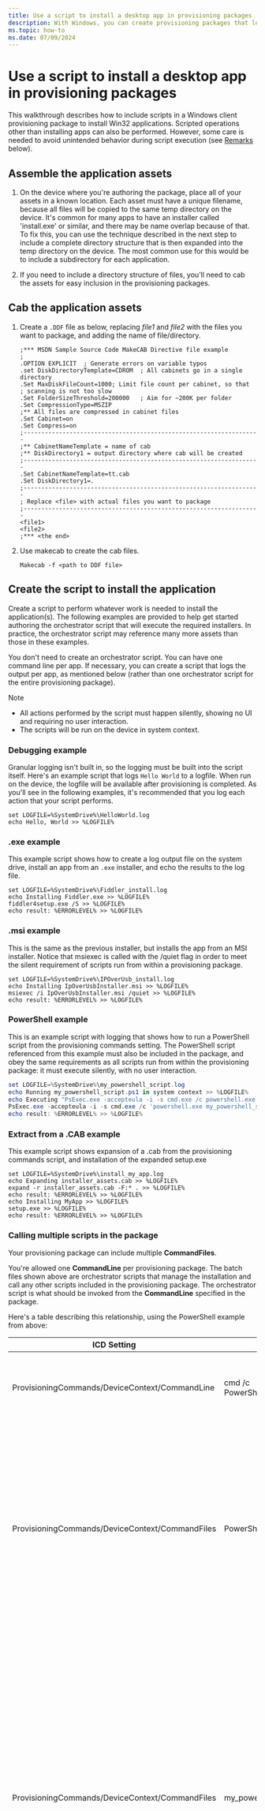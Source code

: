 ```yaml
---
title: Use a script to install a desktop app in provisioning packages
description: With Windows, you can create provisioning packages that let you quickly and efficiently configure a device without having to install a new image.
ms.topic: how-to
ms.date: 07/09/2024
---
```


# Use a script to install a desktop app in provisioning packages

This walkthrough describes how to include scripts in a Windows client provisioning package to install Win32 applications. Scripted operations other than installing apps can also be performed. However, some care is needed to avoid unintended behavior during script execution (see [Remarks](#remarks) below).

## Assemble the application assets

1. On the device where you're authoring the package, place all of your assets in a known location. Each asset must have a unique filename, because all files will be copied to the same temp directory on the device. It's common for many apps to have an installer called 'install.exe' or similar, and there may be name overlap because of that. To fix this, you can use the technique described in the next step to include a complete directory structure that is then expanded into the temp directory on the device. The most common use for this would be to include a subdirectory for each application.

1. If you need to include a directory structure of files, you'll need to cab the assets for easy inclusion in the provisioning packages.

## Cab the application assets

1. Create a `.DDF` file as below, replacing *file1* and *file2* with the files you want to package, and adding the name of file/directory.

    ```ddf
    ;*** MSDN Sample Source Code MakeCAB Directive file example
    ;
    .OPTION EXPLICIT  ; Generate errors on variable typos
    .set DiskDirectoryTemplate=CDROM  ; All cabinets go in a single directory
    .Set MaxDiskFileCount=1000; Limit file count per cabinet, so that
    ; scanning is not too slow
    .Set FolderSizeThreshold=200000   ; Aim for ~200K per folder
    .Set CompressionType=MSZIP
    ;** All files are compressed in cabinet files
    .Set Cabinet=on
    .Set Compress=on
    ;-------------------------------------------------------------------
    ;** CabinetNameTemplate = name of cab
    ;** DiskDirectory1 = output directory where cab will be created
    ;-------------------------------------------------------------------
    .Set CabinetNameTemplate=tt.cab
    .Set DiskDirectory1=.
    ;-------------------------------------------------------------------
    ; Replace <file> with actual files you want to package
    ;-------------------------------------------------------------------
    <file1>
    <file2>
    ;*** <the end>
    ```

1. Use makecab to create the cab files.

    ```makecab
    Makecab -f <path to DDF file>
    ```

## Create the script to install the application

Create a script to perform whatever work is needed to install the application(s). The following examples are provided to help get started authoring the orchestrator script that will execute the required installers. In practice, the orchestrator script may reference many more assets than those in these examples.

You don't need to create an orchestrator script. You can have one command line per app. If necessary, you can create a script that logs the output per app, as mentioned below (rather than one orchestrator script for the entire provisioning package).

> [!NOTE]
>
> - All actions performed by the script must happen silently, showing no UI and requiring no user interaction.
> - The scripts will be run on the device in system context.

### Debugging example

Granular logging isn't built in, so the logging must be built into the script itself. Here's an example script that logs `Hello World` to a logfile. When run on the device, the logfile will be available after provisioning is completed. As you'll see in the following examples, it's recommended that you log each action that your script performs.

```log
set LOGFILE=%SystemDrive%\HelloWorld.log
echo Hello, World >> %LOGFILE%
```

### .exe example

This example script shows how to create a log output file on the system drive, install an app from an `.exe` installer, and echo the results to the log file.

```exe
set LOGFILE=%SystemDrive%\Fiddler_install.log
echo Installing Fiddler.exe >> %LOGFILE%
fiddler4setup.exe /S >> %LOGFILE%
echo result: %ERRORLEVEL% >> %LOGFILE%
```

### .msi example

This is the same as the previous installer, but installs the app from an MSI installer. Notice that msiexec is called with the /quiet flag in order to meet the silent requirement of scripts run from within a provisioning package.

```msi
set LOGFILE=%SystemDrive%\IPOverUsb_install.log
echo Installing IpOverUsbInstaller.msi >> %LOGFILE%
msiexec /i IpOverUsbInstaller.msi /quiet >> %LOGFILE%
echo result: %ERRORLEVEL% >> %LOGFILE%
```

### PowerShell example

This is an example script with logging that shows how to run a PowerShell script from the provisioning commands setting. The PowerShell script referenced from this example must also be included in the package, and obey the same requirements as all scripts run from within the provisioning package: it must execute silently, with no user interaction.

```powershell
set LOGFILE=%SystemDrive%\my_powershell_script.log
echo Running my_powershell_script.ps1 in system context >> %LOGFILE%
echo Executing "PsExec.exe -accepteula -i -s cmd.exe /c powershell.exe my_powershell_script.ps1" >> %LOGFILE%
PsExec.exe -accepteula -i -s cmd.exe /c 'powershell.exe my_powershell_script.ps1' >> %LOGFILE%
echo result: %ERRORLEVEL% >> %LOGFILE%
```

### Extract from a .CAB example

This example script shows expansion of a .cab from the provisioning commands script, and installation of the expanded setup.exe

```cab
set LOGFILE=%SystemDrive%\install_my_app.log
echo Expanding installer_assets.cab >> %LOGFILE%
expand -r installer_assets.cab -F:* . >> %LOGFILE%
echo result: %ERRORLEVEL% >> %LOGFILE%
echo Installing MyApp >> %LOGFILE%
setup.exe >> %LOGFILE%
echo result: %ERRORLEVEL% >> %LOGFILE%
```

### Calling multiple scripts in the package

Your provisioning package can include multiple **CommandFiles**.

You're allowed one **CommandLine** per provisioning package. The batch files shown above are orchestrator scripts that manage the installation and call any other scripts included in the provisioning package. The orchestrator script is what should be invoked from the **CommandLine** specified in the package.

Here's a table describing this relationship, using the PowerShell example from above:

|ICD Setting | Value  | Description |
| --- | --- | --- |
| ProvisioningCommands/DeviceContext/CommandLine | cmd /c PowerShell_Example.bat | The command line needed to invoke the orchestrator script. |
| ProvisioningCommands/DeviceContext/CommandFiles | PowerShell_Example.bat | The single orchestrator script referenced by the command line that handles calling into the required installers or performing any other actions such as expanding cab files. This script must do the required logging. |
| ProvisioningCommands/DeviceContext/CommandFiles | my_powershell_script.ps1 | Other assets referenced by the orchestrator script. In this example, there's only one, but there could be many assets referenced here. One common use case is using the orchestrator to call a series of install.exe or setup.exe installers to install several applications. Each of those installers must be included as an asset here. |

### Add script to provisioning package

When you have the batch file written and the referenced assets ready to include, you can add them to a provisioning package in the Windows Configuration Designer.

Using Windows Configuration Designer, specify the full details of how the script should be run in the CommandLine setting in the provisioning package. This includes flags or any other parameters that you would normally type on the command line. So for example if the package contained an app installer called install.exe and a script used to automate the install called InstallMyApp.bat, the `ProvisioningCommands/DeviceContext/CommandLine` setting should be configured to:

```bat
cmd /c InstallMyApp.bat
```

In Windows Configuration Designer, this looks like:

![Command line in Selected customizations.](images/icd-script1.png)

You also need to add the relevant assets for that command line including the orchestrator script and any other assets it references such as installers or .cab files.

In Windows Configuration Designer, that is done by adding files under the `ProvisioningCommands/DeviceContext/CommandFiles` setting.

![Command files in Selected customizations.](images/icd-script2.png)

When you're done, [build the package](provisioning-create-package.md#build-package).

### Remarks

1. No user interaction or console output is supported via ProvisioningCommands. All work needs to be silent. If your script attempts to do any of the following it causes undefined behavior, and could put the device in an unrecoverable state if executed during setup or the Out of Box Experience:

    1. Echo to console
    1. Display anything on the screen
    1. Prompt the user with a dialog or install wizard

1. When applied at first boot, provisioning runs early in the boot sequence and before a user context has been established; care must be taken to only include installers that can run at this time. Other installers can be provisioned via a management tool.
1. If the device is put into an unrecoverable state because of a bad script, you can reset it using [recovery options in Windows client](https://support.microsoft.com/help/12415/windows-10-recovery-options).
1. The CommandFile assets are deployed on the device to a temporary folder unique to each package.

    1. For packages added during the out of box experience, this is usually in `%WINDIR%\system32\config\systemprofile\appdata\local\Temp\ProvisioningPkgTmp\<{PackageIdGuid}>\Commands\0`

        The `0` after `Commands\` refers to the installation order and indicates the first app to be installed. The number will increment for each app in the package.

    1. For packages added by double-clicking on an already deployed device, this will be in the temp folder for the user executing the provisioning package: `%TMP%\ProvisioningPkgTmp\<{PackageIdGuid}>\Commands\0`

1. The command line will be executed with the directory the CommandFiles were deployed to as the working directory. This means you do not need to specific the full path to assets in the command line or from within any script.
1. The runtime provisioning component will attempt to run the scripts from the provisioning package at the earliest point possible, depending on the stage when the PPKG was added. For example, if the package was added during the Out-of-Box Experience, it will be run immediately after the package is applied, while the out of box experience is still happening. This is before the user account configuration options are presented to the user. A spinning progress dialog will appear and "please wait" will be displayed on the screen.

    > [!NOTE]
    > There is a timeout of 30 minutes for the provisioning process at this point. All scripts and installs need to complete within this time.

1. The scripts are executed in the background as the rest of provisioning continues to run. For packages added on existing systems using the double-click to install, there's no notification that provisioning or script execution has completed

## Next steps

> [!div class="nextstepaction"]
> Learn more about applying a provisioning package:
>
> [Apply a provisioning package](provisioning-apply-package.md)